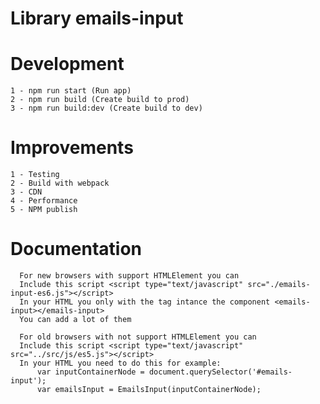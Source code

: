 # Library emails-input

# Development

    1 - npm run start (Run app)
    2 - npm run build (Create build to prod)
    3 - npm run build:dev (Create build to dev)
   
 # Improvements

    1 - Testing
    2 - Build with webpack
    3 - CDN
    4 - Performance
    5 - NPM publish
    
    
 # Documentation
      For new browsers with support HTMLElement you can
      Include this script <script type="text/javascript" src="./emails-input-es6.js"></script>
      In your HTML you only with the tag intance the component <emails-input></emails-input>
      You can add a lot of them
      
      For old browsers with not support HTMLElement you can
      Include this script <script type="text/javascript" src="../src/js/es5.js"></script>
      In your HTML you need to do this for example:
          var inputContainerNode = document.querySelector('#emails-input');
          var emailsInput = EmailsInput(inputContainerNode);
      
